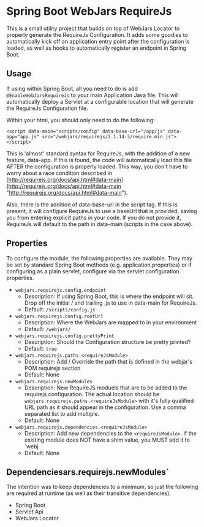 Spring Boot WebJars RequireJs
=============================

This is a small utility project that builds on top of WebJars Locator to properly generate the RequireJs Configuration.  It adds some goodies to automatically kick off an application entry point after the configuration is loaded, as well as hooks to automatically register an endpoint in Spring Boot.

Usage
-----

If using within Spring Boot, all you need to do is add `@EnableWebJarsRequireJs` to your main Application Java file.  This will automatically deploy a Servlet at a configurable location that will generate the RequireJs Configuration file.

Within your html, you should only need to do the following:

	<script data-main="scripts/config" data-base-url="/app/js" data-app="app.js" src="/webjars/requirejs/2.1.14-3/require.min.js"></script>

This is 'almost' standard syntax for RequireJs, with the addition of a new feature, data-app.  If this is found, the code will automatically load this file AFTER the configuration is properly loaded.  This way, you don't have to worry about a race condition described in [http://requirejs.org/docs/api.html#data-main](http://requirejs.org/docs/api.html#data-main "http://requirejs.org/docs/api.html#data-main").

Also, there is the addition of data-base-url in the script tag.  If this is present, it will configure RequireJs to use a baseUrl that is provided, saving you from entering explicit paths in your code.  If you do not provide it, RequireJs will default to the path in data-main (scripts in the case above).

Properties
----------

To configure the module, the following properties are available.  They may be set by standard Spring Boot methods (e.g. application.properties) or if configuring as a plain servlet, configure via the servlet configuration properties.

- `webjars.requirejs.config.endpoint`
	- Description: If using Spring Boot, this is where the endpoint will sit.  Drop off the initial / and trailing .js to use in data-main for RequireJs.
	- Default: `/scripts/config.js`
- `webjars.requirejs.config.rootUrl`
	- Description: Where the WebJars are mapped to in your environment
	- Default: `/webjars/`
- `webjars.requirejs.config.prettyPrint`
	- Description: Should the Configuration structure be pretty printed?
	- Default: `true`
- `webjars.requirejs.paths.<requireJsModule>`
	- Description: Add / Override the path that is defined in the webjar's POM requirejs section
	- Default: None
- `webjars.requirejs.newModules`
	- Description: New RequireJS moduels that are to be added to the requirejs configuration.  The actual location should be `webjars.requirejs.paths.<requireJsModule>`
	  with it's fully qualified URL path as it should appear in the configuration.  Use a comma separated list to add multiple.
	- Default: None
- `webjars.requirejs.dependencies.<requireJsModule>`
	- Description: Add new dependencies to the `<requireJsModule>`.  If the existing module does NOT have a shim value, you MUST add it to `webj
	- Default: None

Dependenciesars.requirejs.newModules`
------------

The intention was to keep dependencies to a minimum, so just the following are required at runtime (as well as their transitive dependencies):

- Spring Boot
- Servlet Api
- WebJars Locator

